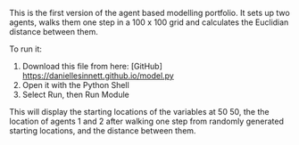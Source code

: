 This is the first version of the agent based modelling portfolio.
It sets up two agents, walks them one step in a 100 x 100 grid and
calculates the Euclidian distance between them.

To run it:
1. Download this file from here: [GitHub] https://daniellesinnett.github.io/model.py
2. Open it with the Python Shell
3. Select Run, then Run Module

This will display the starting locations of the variables at 50 50, the
the location of agents 1 and 2 after walking one step from randomly generated
starting locations, and the distance between them.
